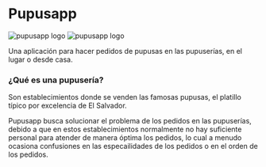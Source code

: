 # Pupusapp

<img href="./public/logo-pupusapp.png" alt="pupusapp logo"/>
<img href="https://raw.githubusercontent.com/vinxcode/pupusapp/main/public/logo-pupusapp.png" alt="pupusapp logo"/>


Una aplicación para hacer pedidos de pupusas en las pupuserías, en el lugar o desde casa.

### ¿Qué es una pupusería?
Son establecimientos donde se venden las famosas pupusas, el platillo típico por excelencia de El Salvador. 

Pupusapp busca solucionar el problema de los pedidos en las pupuserías, debido a que en estos establecimientos normalmente no hay suficiente personal para atender de manera óptima los pedidos, lo cual a menudo ocasiona confusiones en las especailidades de los pedidos o en el orden de los pedidos.
